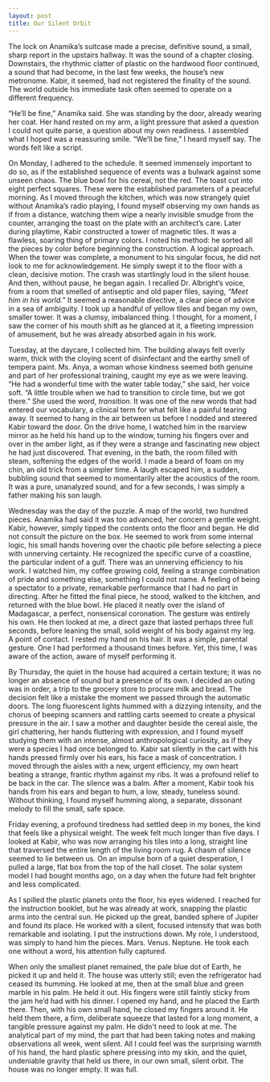 ```yaml
---
layout: post
title: Our Silent Orbit
---
```


The lock on Anamika’s suitcase made a precise, definitive sound, a small, sharp report in the upstairs hallway. It was the sound of a chapter closing. Downstairs, the rhythmic clatter of plastic on the hardwood floor continued, a sound that had become, in the last few weeks, the house’s new metronome. Kabir, it seemed, had not registered the finality of the sound. The world outside his immediate task often seemed to operate on a different frequency.

“He’ll be fine,” Anamika said. She was standing by the door, already wearing her coat. Her hand rested on my arm, a light pressure that asked a question I could not quite parse, a question about my own readiness. I assembled what I hoped was a reassuring smile. “We’ll be fine,” I heard myself say. The words felt like a script.

On Monday, I adhered to the schedule. It seemed immensely important to do so, as if the established sequence of events was a bulwark against some unseen chaos. The blue bowl for his cereal, not the red. The toast cut into eight perfect squares. These were the established parameters of a peaceful morning. As I moved through the kitchen, which was now strangely quiet without Anamika’s radio playing, I found myself observing my own hands as if from a distance, watching them wipe a nearly invisible smudge from the counter, arranging the toast on the plate with an architect’s care. Later during playtime, Kabir constructed a tower of magnetic tiles. It was a flawless, soaring thing of primary colors. I noted his method: he sorted all the pieces by color before beginning the construction. A logical approach. When the tower was complete, a monument to his singular focus, he did not look to me for acknowledgement. He simply swept it to the floor with a clean, decisive motion. The crash was startlingly loud in the silent house. And then, without pause, he began again. I recalled Dr. Albright’s voice, from a room that smelled of antiseptic and old paper files, saying, *“Meet him in his world.”* It seemed a reasonable directive, a clear piece of advice in a sea of ambiguity. I took up a handful of yellow tiles and began my own, smaller tower. It was a clumsy, imbalanced thing. I thought, for a moment, I saw the corner of his mouth shift as he glanced at it, a fleeting impression of amusement, but he was already absorbed again in his work.

Tuesday, at the daycare, I collected him. The building always felt overly warm, thick with the cloying scent of disinfectant and the earthy smell of tempera paint. Ms. Anya, a woman whose kindness seemed both genuine and part of her professional training, caught my eye as we were leaving. “He had a wonderful time with the water table today,” she said, her voice soft. “A little trouble when we had to transition to circle time, but we got there.” She used the word, *transition*. It was one of the new words that had entered our vocabulary, a clinical term for what felt like a painful tearing away. It seemed to hang in the air between us before I nodded and steered Kabir toward the door. On the drive home, I watched him in the rearview mirror as he held his hand up to the window, turning his fingers over and over in the amber light, as if they were a strange and fascinating new object he had just discovered. That evening, in the bath, the room filled with steam, softening the edges of the world. I made a beard of foam on my chin, an old trick from a simpler time. A laugh escaped him, a sudden, bubbling sound that seemed to momentarily alter the acoustics of the room. It was a pure, unanalyzed sound, and for a few seconds, I was simply a father making his son laugh.

Wednesday was the day of the puzzle. A map of the world, two hundred pieces. Anamika had said it was too advanced, her concern a gentle weight. Kabir, however, simply tipped the contents onto the floor and began. He did not consult the picture on the box. He seemed to work from some internal logic, his small hands hovering over the chaotic pile before selecting a piece with unnerving certainty. He recognized the specific curve of a coastline, the particular indent of a gulf. There was an unnerving efficiency to his work. I watched him, my coffee growing cold, feeling a strange combination of pride and something else, something I could not name. A feeling of being a spectator to a private, remarkable performance that I had no part in directing. After he fitted the final piece, he stood, walked to the kitchen, and returned with the blue bowl. He placed it neatly over the island of Madagascar, a perfect, nonsensical coronation. The gesture was entirely his own. He then looked at me, a direct gaze that lasted perhaps three full seconds, before leaning the small, solid weight of his body against my leg. A point of contact. I rested my hand on his hair. It was a simple, parental gesture. One I had performed a thousand times before. Yet, this time, I was aware of the action, aware of myself performing it.

By Thursday, the quiet in the house had acquired a certain texture; it was no longer an absence of sound but a presence of its own. I decided an outing was in order, a trip to the grocery store to procure milk and bread. The decision felt like a mistake the moment we passed through the automatic doors. The long fluorescent lights hummed with a dizzying intensity, and the chorus of beeping scanners and rattling carts seemed to create a physical pressure in the air. I saw a mother and daughter beside the cereal aisle, the girl chattering, her hands fluttering with expression, and I found myself studying them with an intense, almost anthropological curiosity, as if they were a species I had once belonged to. Kabir sat silently in the cart with his hands pressed firmly over his ears, his face a mask of concentration. I moved through the aisles with a new, urgent efficiency, my own heart beating a strange, frantic rhythm against my ribs. It was a profound relief to be back in the car. The silence was a balm. After a moment, Kabir took his hands from his ears and began to hum, a low, steady, tuneless sound. Without thinking, I found myself humming along, a separate, dissonant melody to fill the small, safe space.

Friday evening, a profound tiredness had settled deep in my bones, the kind that feels like a physical weight. The week felt much longer than five days. I looked at Kabir, who was now arranging his tiles into a long, straight line that traversed the entire length of the living room rug. A chasm of silence seemed to lie between us. On an impulse born of a quiet desperation, I pulled a large, flat box from the top of the hall closet. The solar system model I had bought months ago, on a day when the future had felt brighter and less complicated.

As I spilled the plastic planets onto the floor, his eyes widened. I reached for the instruction booklet, but he was already at work, snapping the plastic arms into the central sun. He picked up the great, banded sphere of Jupiter and found its place. He worked with a silent, focused intensity that was both remarkable and isolating. I put the instructions down. My role, I understood, was simply to hand him the pieces. Mars. Venus. Neptune. He took each one without a word, his attention fully captured.

When only the smallest planet remained, the pale blue dot of Earth, he picked it up and held it. The house was utterly still; even the refrigerator had ceased its humming. He looked at me, then at the small blue and green marble in his palm. He held it out. His fingers were still faintly sticky from the jam he’d had with his dinner. I opened my hand, and he placed the Earth there. Then, with his own small hand, he closed my fingers around it. He held them there, a firm, deliberate squeeze that lasted for a long moment, a tangible pressure against my palm. He didn't need to look at me. The analytical part of my mind, the part that had been taking notes and making observations all week, went silent. All I could feel was the surprising warmth of his hand, the hard plastic sphere pressing into my skin, and the quiet, undeniable gravity that held us there, in our own small, silent orbit. The house was no longer empty. It was full.